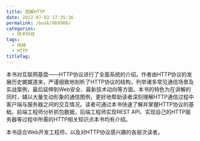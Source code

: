 ```yaml
---
title: 图解HTTP
date: 2022-07-02 17:35:16
permalink: /book/9b9908/
categories:
  - 技术科技
tags:
  - 网络
  - HTTP
titleTag: 
---
```


本书对互联网基盘——HTTP协议进行了全面系统的介绍。作者由HTTP协议的发展历史娓娓道来，严谨细致地剖析了HTTP协议的结构，列举诸多常见通信场景及实战案例，最后延伸到Web安全、最新技术动向等方面。本书的特色为在讲解的同时，辅以大量生动形象的通信图例，更好地帮助读者深刻理解HTTP通信过程中客户端与服务器之间的交互情况。读者可通过本书快速了解并掌握HTTP协议的基础，前端工程师分析抓包数据，后端工程师实现REST API、实现自己的HTTP服务器等过程中所需的HTTP相关知识点本书均有介绍。

本书适合Web开发工程师，以及对HTTP协议感兴趣的各层次读者。

<!-- more -->

<BookShelf
album="https://cdn.staticaly.com/gh/jonsam-ng/image-hosting@master/oxygen-space/image.6g1b3wsusq40.webp"
title="图解HTTP"
author="[日] 上野宣"
intro="本书对互联网基盘——HTTP协议进行了全面系统的介绍。作者由HTTP协议的发展历史娓娓道来，严谨细致地剖析了HTTP协议的结构，列举诸多常见通信场景及实战案例，最后延伸到Web安全、最新技术动向等方面。本书的特色为在讲解的同时，辅以大量生动形象的通信图例，更好地帮助读者深刻理解HTTP通信过程中客户端与服务器之间的交互情况。读者可通过本书快速了解并掌握HTTP协议的基础，前端工程师分析抓包数据，后端工程师实现REST API、实现自己的HTTP服务器等过程中所需的HTTP相关知识点本书均有介绍。"
:tags="['网络', 'HTTP']"
publisher="人民邮电出版社"
lang="中文"
:pages="265"
link="https://www.aliyundrive.com/s/pSAgbAZWjb1"
douban="https://book.douban.com/subject/25863515/"
/>
